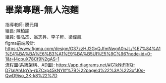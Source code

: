 # 畢業專題-無人泡麵  
指導老師: 騰元翔  
組長: 陳柏諭  
組員: 張弘杰、翁志昇、李子軒、梁偉航  
figma前端設計: https://www.figma.com/design/G37zzHJ2GyQJfmNwgA0nJL/%E7%84%A1%E4%BA%BA%E6%B3%A1%E9%BA%B5UI%E5%9C%96?node-id=0-1&t=I4cpuX78Cf9N2gAS-1  
流程圖(系統架構、AD圖): https://app.diagrams.net/#G1kNtFRfQ-D7IalAhUqYa-rbZCxp45kNYl#%7B%22pageId%22%3A%223ofJ0s-QwD9iso_2K-k8%22%7D  
